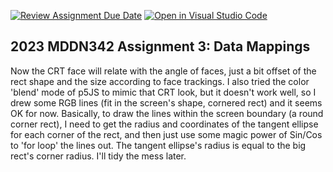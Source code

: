 [![Review Assignment Due Date](https://classroom.github.com/assets/deadline-readme-button-24ddc0f5d75046c5622901739e7c5dd533143b0c8e959d652212380cedb1ea36.svg)](https://classroom.github.com/a/wBh5q70M)
[![Open in Visual Studio Code](https://classroom.github.com/assets/open-in-vscode-718a45dd9cf7e7f842a935f5ebbe5719a5e09af4491e668f4dbf3b35d5cca122.svg)](https://classroom.github.com/online_ide?assignment_repo_id=11103452&assignment_repo_type=AssignmentRepo)
## 2023 MDDN342 Assignment 3: Data Mappings

Now the CRT face will relate with the angle of faces, just a bit offset of the rect shape and the size according to face trackings.
I also tried the color 'blend' mode of p5JS to mimic that CRT look, but it doesn't work well, so I drew some RGB lines (fit in the screen's shape, cornered rect) and it seems OK for now. 
Basically, to draw the lines within the screen boundary (a round corner rect), I need to get the radius and coordinates of the tangent ellipse for each corner of the rect, and then just use some magic power of Sin/Cos to 'for loop' the lines out. The tangent ellipse's radius is equal to the big rect's corner radius.
I'll tidy the mess later.